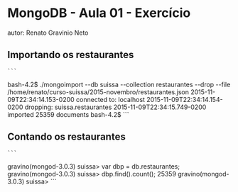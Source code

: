# MongoDB - Aula 01 - Exercício
autor: Renato Gravinio Neto

## Importando os restaurantes

    ```
bash-4.2$ ./mongoimport --db suissa --collection restaurantes --drop --file /home/renato/curso-suissa/2015-novembro/restaurantes.json 
2015-11-09T22:34:14.153-0200	connected to: localhost
2015-11-09T22:34:14.154-0200	dropping: suissa.restaurantes
2015-11-09T22:34:15.749-0200	imported 25359 documents
bash-4.2$ 
    ```

## Contando os restaurantes

    ```
gravino(mongod-3.0.3) suissa> var dbp = db.restaurantes;
gravino(mongod-3.0.3) suissa> dbp.find().count();
25359
gravino(mongod-3.0.3) suissa> 
    ```
